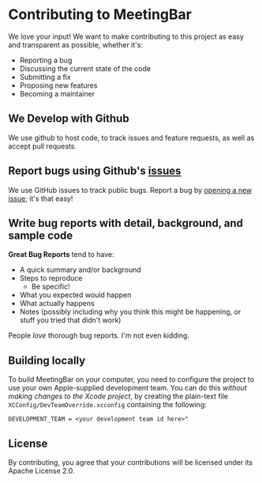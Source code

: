 
# Contributing to MeetingBar
We love your input! We want to make contributing to this project as easy and transparent as possible, whether it's:

- Reporting a bug
- Discussing the current state of the code
- Submitting a fix
- Proposing new features
- Becoming a maintainer

## We Develop with Github
We use github to host code, to track issues and feature requests, as well as accept pull requests.

## Report bugs using Github's [issues](hhttps://github.com/leits/MeetingBar/issues)
We use GitHub issues to track public bugs. Report a bug by [opening a new issue](https://github.com/leits/MeetingBar/issues/new); it's that easy!

## Write bug reports with detail, background, and sample code
**Great Bug Reports** tend to have:

- A quick summary and/or background
- Steps to reproduce
  - Be specific!
- What you expected would happen
- What actually happens
- Notes (possibly including why you think this might be happening, or stuff you tried that didn't work)

People *love* thorough bug reports. I'm not even kidding.

## Building locally
To build MeetingBar on your computer, you need to configure the project to use your own Apple-supplied development team. You can do this *without making changes to the Xcode project*, by creating the plain-text file `XCConfig/DevTeamOverride.xcconfig` containing the following:
```
DEVELOPMENT_TEAM = <your development team id here>"
```

## License
By contributing, you agree that your contributions will be licensed under its Apache License 2.0.
